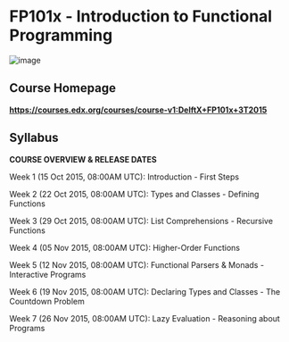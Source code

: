 # FP101x - Introduction to Functional Programming
![image](https://courses.edx.org/asset-v1:DelftX+FP101x+3T2015+type@asset+block@images_course_image.jpg)

## Course Homepage
**https://courses.edx.org/courses/course-v1:DelftX+FP101x+3T2015**

## Syllabus
**COURSE OVERVIEW & RELEASE DATES**

Week 1 (15 Oct 2015, 08:00AM UTC): Introduction - First Steps

Week 2 (22 Oct 2015, 08:00AM UTC): Types and Classes - Defining Functions

Week 3 (29 Oct 2015, 08:00AM UTC): List Comprehensions - Recursive Functions

Week 4 (05 Nov 2015, 08:00AM UTC): Higher-Order Functions

Week 5 (12 Nov 2015, 08:00AM UTC): Functional Parsers & Monads - Interactive Programs

Week 6 (19 Nov 2015, 08:00AM UTC): Declaring Types and Classes - The Countdown Problem

Week 7 (26 Nov 2015, 08:00AM UTC): Lazy Evaluation - Reasoning about Programs



